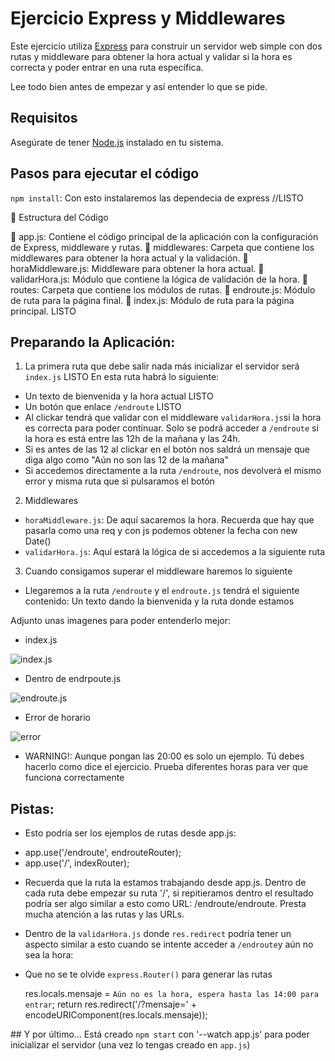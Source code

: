 # Ejercicio Express y Middlewares

Este ejercicio utiliza [Express](https://expressjs.com/) para construir un servidor web simple con dos rutas y middleware para obtener la hora actual y validar si la hora es correcta y poder entrar en una ruta específica.

Lee todo bien antes de empezar y así entender lo que se pide.

## Requisitos

Asegúrate de tener [Node.js](https://nodejs.org/) instalado en tu sistema.

## Pasos para ejecutar el código

`npm install`: Con esto instalaremos las dependecia de express //LISTO

📂 Estructura del Código

📄 app.js: Contiene el código principal de la aplicación con la configuración de Express, middleware y rutas.
📂 middlewares: Carpeta que contiene los middlewares para obtener la hora actual y la validación.
  📄 horaMiddleware.js: Middleware para obtener la hora actual.
  📄 validarHora.js: Módulo que contiene la lógica de validación de la hora.
📂 routes: Carpeta que contiene los módulos de rutas.
  📄 endroute.js: Módulo de ruta para la página final.
  📄 index.js: Módulo de ruta para la página principal.
LISTO 
## Preparando la Aplicación:

1. La primera ruta que debe salir nada más inicializar el servidor será `index.js` LISTO
En esta ruta habrá lo siguiente:
- Un texto de bienvenida y la hora actual LISTO
- Un botón que enlace `/endroute` LISTO
- Al clickar tendrá que validar con el middleware `validarHora.js`si la hora es correcta para poder continuar. Solo se podrá acceder a `/endroute` si la hora es está entre las 12h de la mañana y las 24h.
- Si es antes de las 12 al clickar en el botón nos saldrá un mensaje que diga algo como "Aún no son las 12 de la mañana"
- Si accedemos directamente a la ruta `/endroute`, nos devolverá el mismo error y misma ruta que si pulsaramos el botón 

2. Middlewares
- `horaMiddleware.js`: De aquí sacaremos la hora. Recuerda que hay que pasarla como una req y con js podemos obtener la fecha con new Date()
- `validarHora.js`: Aquí estará la lógica de si accedemos a la siguiente ruta

3. Cuando consigamos superar el middleware haremos lo siguiente
- Llegaremos a la ruta `/endroute` y el `endroute.js` tendrá el siguiente contenido: 
Un texto dando la bienvenida y la ruta donde estamos

Adjunto unas imagenes para poder entenderlo mejor:
* index.js

![index.js](./img/index.png)
* Dentro de endrpoute.js

![endroute.js](./img/endroute.png)

* Error de horario

![error](./img/error.png)

* WARNING!: Aunque pongan las 20:00 es solo un ejemplo. Tú debes hacerlo como dice el ejercicio. Prueba diferentes horas para ver que funciona correctamente

## Pistas:

- Esto podría ser los ejemplos de rutas desde app.js:
* app.use('/endroute', endrouteRouter);
* app.use('/', indexRouter);

- Recuerda que la ruta la estamos trabajando desde app.js. Dentro de cada ruta debe empezar su ruta '/', si repitieramos dentro el resultado podría ser algo similar a esto como URL: /endroute/endroute. Presta mucha atención a las rutas y las URLs.

- Dentro de la `validarHora.js` donde `res.redirect` podría tener un aspecto similar a esto cuando se intente acceder a `/endroute`y aún no sea la hora:
- Que no se te olvide `express.Router()` para generar las rutas
  
  res.locals.mensaje = `Aún no es la hora, espera hasta las 14:00 para entrar`;
  return res.redirect('/?mensaje=' + encodeURIComponent(res.locals.mensaje));

## Y por último...
Está creado `npm start` con '--watch app.js' para poder inicializar el servidor (una vez lo tengas creado en `app.js`)